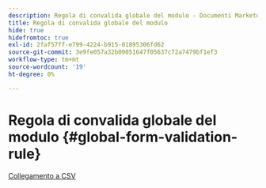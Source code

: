 ```yaml
---
description: Regola di convalida globale del modulo - Documenti Marketo - Documentazione del prodotto
title: Regola di convalida globale del modulo
hide: true
hidefromtoc: true
exl-id: 2faf57ff-e799-4224-b915-01895306fd62
source-git-commit: 3e9fe057a32b09051647f05637c72a7479bf1ef3
workflow-type: tm+mt
source-wordcount: '19'
ht-degree: 0%

---
```


# Regola di convalida globale del modulo {#global-form-validation-rule}

[Collegamento a CSV](/help/marketo/product-docs/administration/setup-administration/assets/freemaildomains.csv)
